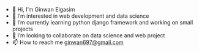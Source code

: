 - 👋 Hi, I’m Ginwan Elgasim
- 👀 I’m interested in web development and data science
- 🌱 I’m currently learning python django framework and working on small projects
- 💞️ I’m looking to collaborate on data science and web project
- 📫 How to reach me ginwan697@gmail.com

<!---
ginwan/ginwan is a ✨ special ✨ repository because its `README.md` (this file) appears on your GitHub profile.
You can click the Preview link to take a look at your changes.
--->
